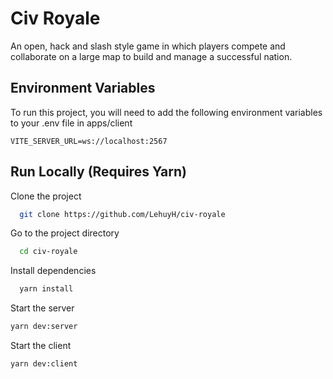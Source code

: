 
# Civ Royale

An open, hack and slash style game in which players compete and collaborate on a large map to build and manage a successful nation.



## Environment Variables

To run this project, you will need to add the following environment variables to your .env file in apps/client

`VITE_SERVER_URL=ws://localhost:2567`


## Run Locally (Requires Yarn)

Clone the project

```bash
  git clone https://github.com/LehuyH/civ-royale
```

Go to the project directory

```bash
  cd civ-royale
```

Install dependencies

```bash
  yarn install
```

Start the server

```bash
yarn dev:server
```

Start the client

```bash
yarn dev:client
```